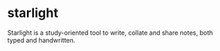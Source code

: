 # starlight
Starlight is a study-oriented tool to write, collate and share notes, both typed and handwritten. 
